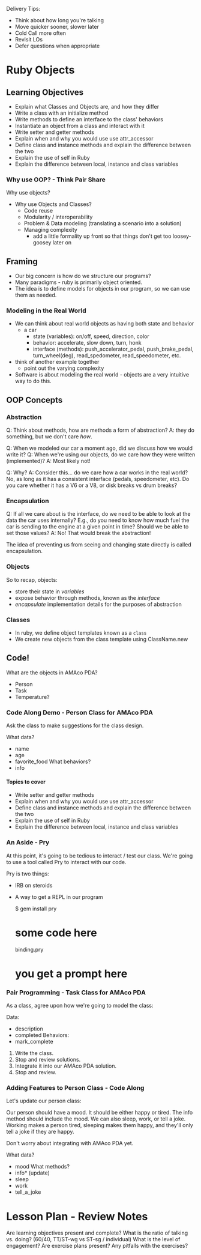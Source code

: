 Delivery Tips:

* Think about how long you're talking
* Move quicker sooner, slower later
* Cold Call more often
* Revisit LOs
* Defer questions when appropriate

# Ruby Objects

## Learning Objectives

- Explain what Classes and Objects are, and how they differ
- Write a class with an initialize method
- Write methods to define an interface to the class' behaviors
- Instantiate an object from a class and interact with it
- Write setter and getter methods
- Explain when and why you would use use attr_accessor
- Define class and instance methods and explain the difference between the two
- Explain the use of self in Ruby
- Explain the difference between local, instance and class variables


### Why use OOP? - Think Pair Share

Why use objects?

- Why use Objects and Classes?
  - Code reuse
  - Modularity / interoperability
  - Problem & Data modeling (translating a scenario into a solution)
  - Managing complexity
    - add a little formality up front so that things don't get too loosey-goosey
      later on

## Framing

- Our big concern is how do we structure our programs?
- Many paradigms - ruby is primarily object oriented.
- The idea is to define models for objects in our program, so we can use them
  as needed.

### Modeling in the Real World

- We can think about real world objects as having both state and behavior
  - a car
    - state (variables): on/off, speed, direction, color
    - behavior: accelerate, slow down, turn, honk
    - interface (methods): push_accelerator_pedal, push_brake_pedal, turn_wheel(deg),
      read_spedometer, read_speedometer, etc.
- think of another example together
  - point out the varying complexity
- Software is about modeling the real world - objects are a very intuitive way to do this.

## OOP Concepts

### Abstraction

Q: Think about methods, how are methods a form of abstraction?
A: they do something, but we don't care *how*.

Q: When we modeled our car a moment ago, did we discuss how we would write it?
Q: When we're using our objects, do we care how they were written (implemented)?
A: Most likely not!

Q: Why?
A: Consider this... do we care how a car works in the real world? No, as long as
   it has a consistent interface (pedals, speedometer, etc). Do you care whether
   it has a V6 or a V8, or disk breaks vs drum breaks?

### Encapsulation

Q: If all we care about is the interface, do we need to be able to look at the
   data the car uses internally? E.g., do you need to know how much fuel the car
   is sending to the engine at a given point in time? Should we be able to set
   those values?
A: No! That would break the abstraction!

The idea of preventing us from seeing and changing state directly is called
encapsulation.


### Objects

So to recap, objects:
- store their state in *variables*
- expose behavior through methods, known as the *interface*
- *encapsulate* implementation details for the purposes of abstraction

### Classes

- In ruby, we define object templates known as a `class`
- We create new objects from the class template using ClassName.new

## Code!

What are the objects in AMAco PDA?
- Person
- Task
- Temperature?

### Code Along Demo - Person Class for AMAco PDA

Ask the class to make suggestions for the class design.

What data?
  - name
  - age
  - favorite_food
What behaviors?
  - info

#### Topics to cover

- Write setter and getter methods
- Explain when and why you would use use attr_accessor
- Define class and instance methods and explain the difference between the two
- Explain the use of self in Ruby
- Explain the difference between local, instance and class variables


### An Aside - Pry

At this point, it's going to be tedious to interact / test our class. We're
going to use a tool called Pry to interact with our code.

Pry is two things:
- IRB on steroids
- A way to get a REPL in our program

    $ gem install pry

    # some code here
    binding.pry
    # you get a prompt here

### Pair Programming - Task Class for AMAco PDA

As a class, agree upon how we're going to model the class:

Data:
  - description
  - completed
Behaviors:
  - mark_complete

1. Write the class.
2. Stop and review solutions.
3. Integrate it into our AMAco PDA solution.
4. Stop and review.

### Adding Features to Person Class - Code Along

Let's update our person class:

Our person should have a mood. It should be either happy or tired. The info
method should include the mood. We can also sleep, work, or tell a joke. Working
makes a person tired, sleeping makes them happy, and they'll only tell a joke if
they are happy.

Don't worry about integrating with AMAco PDA yet.

What data?
  - mood
What methods?
  - info* (update)
  - sleep
  - work
  - tell_a_joke



# Lesson Plan - Review Notes

Are learning objectives present and complete?
What is the ratio of talking vs. doing? (60/40, TT/ST-wg vs ST-sg / individual)
What is the level of engagement?
Are exercise plans present?
Any pitfalls with the exercises?
